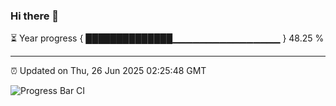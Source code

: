 ### Hi there 👋

⏳ Year progress { ██████████████▁▁▁▁▁▁▁▁▁▁▁▁▁▁▁▁ } 48.25 %

---

⏰ Updated on Thu, 26 Jun 2025 02:25:48 GMT

![Progress Bar CI](https://github.com/IshwaranRudhara/GIT-ACTION/workflows/Progress%20Bar%20CI/badge.svg)
